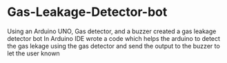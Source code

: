# Gas-Leakage-Detector-bot
Using an Arduino UNO, Gas detector, and a buzzer created a gas leakage detector bot
In Arduino IDE wrote a code which helps the arduino to detect the gas lekage using the gas detector and send the output to the buzzer to let the user known
